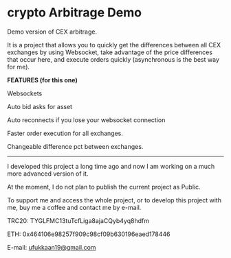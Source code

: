 # crypto Arbitrage Demo
Demo version of CEX arbitrage.

It is a project that allows you to quickly get the differences between all CEX exchanges by using Websocket, take advantage of the price differences that occur here, and execute orders quickly (asynchronous is the best way for me).

**FEATURES (for this one)**

Websockets

Auto bid asks for asset

Auto reconnects if you lose your websocket connection

Faster order execution for all exchanges.

Changeable difference pct between exchanges.

-----------------------------------------------------------------------------------------------------------------------------------

I developed this project a long time ago and now I am working on a much more advanced version of it.

At the moment, I do not plan to publish the current project as Public.

To support me and access the whole project, or to develop this project with me, buy me a coffee and contact me by e-mail.

TRC20: TYGLFMC13tuTcfLiga8ajaCQyb4yq8hdfm

ETH: 0x464106e98257f909c98cf09b630196eaed178446

E-mail: ufukkaan19@gmail.com